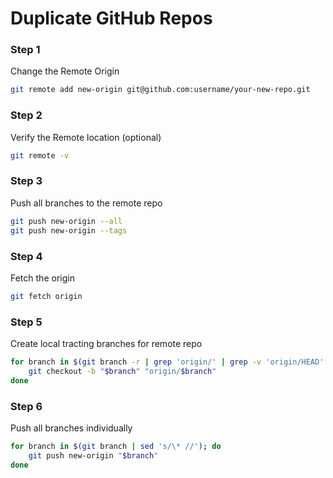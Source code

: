 # Duplicate GitHub Repos

### Step 1
Change the Remote Origin
```bash
git remote add new-origin git@github.com:username/your-new-repo.git
```

### Step 2
Verify the Remote location (optional)
```bash
git remote -v
```

### Step 3
Push all branches to the remote repo
```bash
git push new-origin --all
git push new-origin --tags
```

### Step 4
Fetch the origin
```bash
git fetch origin
```

### Step 5
Create local tracting branches for remote repo
```bash
for branch in $(git branch -r | grep 'origin/' | grep -v 'origin/HEAD' | sed 's/origin\///'); do
    git checkout -b "$branch" "origin/$branch"
done
```

### Step 6
Push all branches individually
```bash
for branch in $(git branch | sed 's/\* //'); do
    git push new-origin "$branch"
done
```

